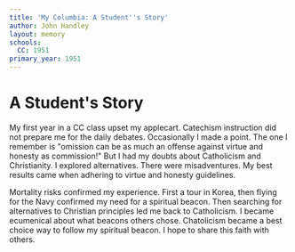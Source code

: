 ```yaml
---
title: 'My Columbia: A Student''s Story'
author: John Handley
layout: memory
schools:
  CC: 1951
primary_year: 1951
---
```

# A Student's Story

My first year in a CC class upset my applecart. Catechism instruction did not prepare me for the daily debates. Occasionally I made a point. The one I remember is "omission  can be as much  an offense against virtue and honesty as commission!" But I had my doubts about Catholicism and Christianity. I explored alternatives. There were misadventures. My best results came when adhering to virtue and honesty guidelines.

Mortality risks confirmed my experience.  First a tour in Korea, then flying for the Navy confirmed my need for a spiritual beacon. Then searching for alternatives to Christian principles led me back to Catholicism. I became ecumenical about what beacons others chose. Chatolicism became a best choice way to follow my spiritual beacon. I hope to share this faith with others.

